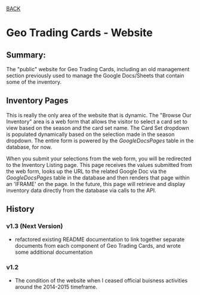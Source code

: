 [BACK](../README.md)
# Geo Trading Cards - Website

## Summary:
The "public" website for Geo Trading Cards, including an old management section previously used to manage the Google Docs/Sheets that contain some of the inventory.

## Inventory Pages
This is really the only area of the website that is dynamic. The "Browse Our Inventory" area is a web form that allows the visitor to select a card set to view based on the season and the card set name. The Card Set dropdown is populated dynamically based on the selection made in the season dropdown. The entire form is powered by the *GoogleDocsPages* table in the database, for now.

When you submit your selections from the web form, you will be redirected to the Inventory Listing page. This page receives the values submitted from the web form, looks up the URL to the related Google Doc via the *GoogleDocsPages* table in the database and then renders that page within an 'IFRAME' on the page. In the future, this page will retrieve and display inventory data directly from the database via calls to the API.

## History

### v1.3 (Next Version)
- refactored existing README documentation to link together separate documents from each component of Geo Trading Cards, and wrote some additional documentation

### v1.2
- The condition of the website when I ceased official buisness activities around the 2014-2015 timeframe.